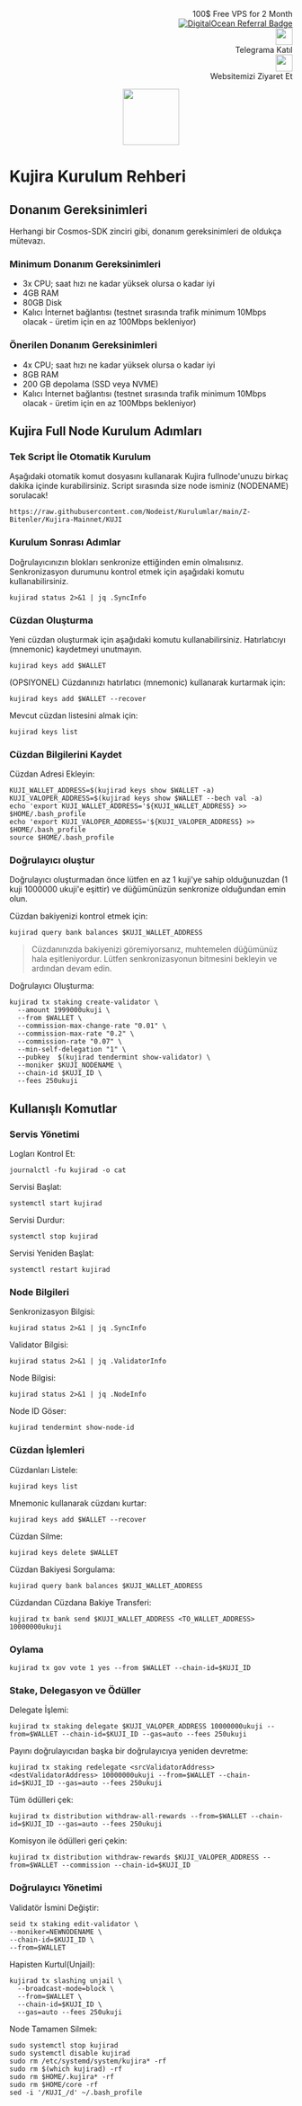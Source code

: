 <p style="font-size:14px" align="right">
 100$ Free VPS for 2 Month <br>
 <a target="_blank" href="https://www.digitalocean.com/?refcode=410c988c8b3e&utm_campaign=Referral_Invite&utm_medium=Referral_Program&utm_source=badge"><img src="https://web-platforms.sfo2.cdn.digitaloceanspaces.com/WWW/Badge%201.svg" alt="DigitalOcean Referral Badge" /></a></br>
 <a href="https://t.me/nodeistt" target="_blank"><img src="https://github.com/Nodeist/Testnet_Kurulumlar/blob/fee87fe32609c1704206721b9fb16e4c5de75a96/telegramlogo.png" width="30"/></a><br>Telegrama Katıl<br>
<a href="https://nodeist.site/" target="_blank"><img src="https://raw.githubusercontent.com/Nodeist/Testnet_Kurulumlar/main/logo.png" width="30"/></a><br> Websitemizi Ziyaret Et 
</p>


<p align="center">
  <img height="100" src="https://i.hizliresim.com/hb4a5iv.png">
</p>

# Kujira Kurulum Rehberi
## Donanım Gereksinimleri
Herhangi bir Cosmos-SDK zinciri gibi, donanım gereksinimleri de oldukça mütevazı.

### Minimum Donanım Gereksinimleri
 - 3x CPU; saat hızı ne kadar yüksek olursa o kadar iyi
 - 4GB RAM
 - 80GB Disk
 - Kalıcı İnternet bağlantısı (testnet sırasında trafik minimum 10Mbps olacak - üretim için en az 100Mbps bekleniyor)

### Önerilen Donanım Gereksinimleri
 - 4x CPU; saat hızı ne kadar yüksek olursa o kadar iyi
 - 8GB RAM
 - 200 GB depolama (SSD veya NVME)
 - Kalıcı İnternet bağlantısı (testnet sırasında trafik minimum 10Mbps olacak - üretim için en az 100Mbps bekleniyor)

## Kujira Full Node Kurulum Adımları
### Tek Script İle Otomatik Kurulum
Aşağıdaki otomatik komut dosyasını kullanarak Kujira fullnode'unuzu birkaç dakika içinde kurabilirsiniz. 
Script sırasında size node isminiz (NODENAME) sorulacak!


```
https://raw.githubusercontent.com/Nodeist/Kurulumlar/main/Z-Bitenler/Kujira-Mainnet/KUJI
```

### Kurulum Sonrası Adımlar

Doğrulayıcınızın blokları senkronize ettiğinden emin olmalısınız. 
Senkronizasyon durumunu kontrol etmek için aşağıdaki komutu kullanabilirsiniz.
```
kujirad status 2>&1 | jq .SyncInfo
```

### Cüzdan Oluşturma
Yeni cüzdan oluşturmak için aşağıdaki komutu kullanabilirsiniz. Hatırlatıcıyı (mnemonic) kaydetmeyi unutmayın.
```
kujirad keys add $WALLET
```

(OPSIYONEL) Cüzdanınızı hatırlatıcı (mnemonic) kullanarak kurtarmak için:
```
kujirad keys add $WALLET --recover
```

Mevcut cüzdan listesini almak için:
```
kujirad keys list
```

### Cüzdan Bilgilerini Kaydet
Cüzdan Adresi Ekleyin:
```
KUJI_WALLET_ADDRESS=$(kujirad keys show $WALLET -a)
KUJI_VALOPER_ADDRESS=$(kujirad keys show $WALLET --bech val -a)
echo 'export KUJI_WALLET_ADDRESS='${KUJI_WALLET_ADDRESS} >> $HOME/.bash_profile
echo 'export KUJI_VALOPER_ADDRESS='${KUJI_VALOPER_ADDRESS} >> $HOME/.bash_profile
source $HOME/.bash_profile
```


### Doğrulayıcı oluştur
Doğrulayıcı oluşturmadan önce lütfen en az 1 kuji'ye sahip olduğunuzdan (1 kuji 1000000 ukuji'e eşittir) ve düğümünüzün senkronize olduğundan emin olun.

Cüzdan bakiyenizi kontrol etmek için:
```
kujirad query bank balances $KUJI_WALLET_ADDRESS
```
> Cüzdanınızda bakiyenizi göremiyorsanız, muhtemelen düğümünüz hala eşitleniyordur. Lütfen senkronizasyonun bitmesini bekleyin ve ardından devam edin. 

Doğrulayıcı Oluşturma:
```
kujirad tx staking create-validator \
  --amount 1999000ukuji \
  --from $WALLET \
  --commission-max-change-rate "0.01" \
  --commission-max-rate "0.2" \
  --commission-rate "0.07" \
  --min-self-delegation "1" \
  --pubkey  $(kujirad tendermint show-validator) \
  --moniker $KUJI_NODENAME \
  --chain-id $KUJI_ID \
  --fees 250ukuji
```



## Kullanışlı Komutlar
### Servis Yönetimi
Logları Kontrol Et:
```
journalctl -fu kujirad -o cat
```

Servisi Başlat:
```
systemctl start kujirad
```

Servisi Durdur:
```
systemctl stop kujirad
```

Servisi Yeniden Başlat:
```
systemctl restart kujirad
```

### Node Bilgileri
Senkronizasyon Bilgisi:
```
kujirad status 2>&1 | jq .SyncInfo
```

Validator Bilgisi:
```
kujirad status 2>&1 | jq .ValidatorInfo
```

Node Bilgisi:
```
kujirad status 2>&1 | jq .NodeInfo
```

Node ID Göser:
```
kujirad tendermint show-node-id
```

### Cüzdan İşlemleri
Cüzdanları Listele:
```
kujirad keys list
```

Mnemonic kullanarak cüzdanı kurtar:
```
kujirad keys add $WALLET --recover
```

Cüzdan Silme:
```
kujirad keys delete $WALLET
```

Cüzdan Bakiyesi Sorgulama:
```
kujirad query bank balances $KUJI_WALLET_ADDRESS
```

Cüzdandan Cüzdana Bakiye Transferi:
```
kujirad tx bank send $KUJI_WALLET_ADDRESS <TO_WALLET_ADDRESS> 10000000ukuji
```

### Oylama
```
kujirad tx gov vote 1 yes --from $WALLET --chain-id=$KUJI_ID
```

### Stake, Delegasyon ve Ödüller
Delegate İşlemi:
```
kujirad tx staking delegate $KUJI_VALOPER_ADDRESS 10000000ukuji --from=$WALLET --chain-id=$KUJI_ID --gas=auto --fees 250ukuji
```

Payını doğrulayıcıdan başka bir doğrulayıcıya yeniden devretme:
```
kujirad tx staking redelegate <srcValidatorAddress> <destValidatorAddress> 10000000ukuji --from=$WALLET --chain-id=$KUJI_ID --gas=auto --fees 250ukuji
```

Tüm ödülleri çek:
```
kujirad tx distribution withdraw-all-rewards --from=$WALLET --chain-id=$KUJI_ID --gas=auto --fees 250ukuji
```

Komisyon ile ödülleri geri çekin:
```
kujirad tx distribution withdraw-rewards $KUJI_VALOPER_ADDRESS --from=$WALLET --commission --chain-id=$KUJI_ID
```

### Doğrulayıcı Yönetimi
Validatör İsmini Değiştir:
```
seid tx staking edit-validator \
--moniker=NEWNODENAME \
--chain-id=$KUJI_ID \
--from=$WALLET
```

Hapisten Kurtul(Unjail): 
```
kujirad tx slashing unjail \
  --broadcast-mode=block \
  --from=$WALLET \
  --chain-id=$KUJI_ID \
  --gas=auto --fees 250ukuji
```


Node Tamamen Silmek:
```
sudo systemctl stop kujirad
sudo systemctl disable kujirad
sudo rm /etc/systemd/system/kujira* -rf
sudo rm $(which kujirad) -rf
sudo rm $HOME/.kujira* -rf
sudo rm $HOME/core -rf
sed -i '/KUJI_/d' ~/.bash_profile
```
